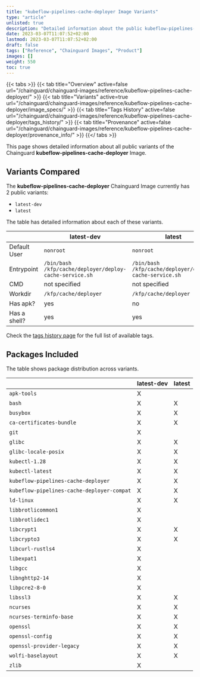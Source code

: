 ```yaml
---
title: "kubeflow-pipelines-cache-deployer Image Variants"
type: "article"
unlisted: true
description: "Detailed information about the public kubeflow-pipelines-cache-deployer Chainguard Image variants"
date: 2023-03-07T11:07:52+02:00
lastmod: 2023-03-07T11:07:52+02:00
draft: false
tags: ["Reference", "Chainguard Images", "Product"]
images: []
weight: 550
toc: true
---
```


{{< tabs >}}
{{< tab title="Overview" active=false url="/chainguard/chainguard-images/reference/kubeflow-pipelines-cache-deployer/" >}}
{{< tab title="Variants" active=true url="/chainguard/chainguard-images/reference/kubeflow-pipelines-cache-deployer/image_specs/" >}}
{{< tab title="Tags History" active=false url="/chainguard/chainguard-images/reference/kubeflow-pipelines-cache-deployer/tags_history/" >}}
{{< tab title="Provenance" active=false url="/chainguard/chainguard-images/reference/kubeflow-pipelines-cache-deployer/provenance_info/" >}}
{{</ tabs >}}

This page shows detailed information about all public variants of the Chainguard **kubeflow-pipelines-cache-deployer** Image.

## Variants Compared
The **kubeflow-pipelines-cache-deployer** Chainguard Image currently has 2 public variants: 

- `latest-dev`
- `latest`

The table has detailed information about each of these variants.

|              | latest-dev                                              | latest                                                  |
|--------------|---------------------------------------------------------|---------------------------------------------------------|
| Default User | `nonroot`                                               | `nonroot`                                               |
| Entrypoint   | `/bin/bash /kfp/cache/deployer/deploy-cache-service.sh` | `/bin/bash /kfp/cache/deployer/deploy-cache-service.sh` |
| CMD          | not specified                                           | not specified                                           |
| Workdir      | `/kfp/cache/deployer`                                   | `/kfp/cache/deployer`                                   |
| Has apk?     | yes                                                     | no                                                      |
| Has a shell? | yes                                                     | yes                                                     |

Check the [tags history page](/chainguard/chainguard-images/reference/kubeflow-pipelines-cache-deployer/tags_history/) for the full list of available tags.

## Packages Included
The table shows package distribution across variants.

|                                            | latest-dev | latest |
|--------------------------------------------|------------|--------|
| `apk-tools`                                | X          |        |
| `bash`                                     | X          | X      |
| `busybox`                                  | X          | X      |
| `ca-certificates-bundle`                   | X          | X      |
| `git`                                      | X          |        |
| `glibc`                                    | X          | X      |
| `glibc-locale-posix`                       | X          | X      |
| `kubectl-1.28`                             | X          | X      |
| `kubectl-latest`                           | X          | X      |
| `kubeflow-pipelines-cache-deployer`        | X          | X      |
| `kubeflow-pipelines-cache-deployer-compat` | X          | X      |
| `ld-linux`                                 | X          | X      |
| `libbrotlicommon1`                         | X          |        |
| `libbrotlidec1`                            | X          |        |
| `libcrypt1`                                | X          | X      |
| `libcrypto3`                               | X          | X      |
| `libcurl-rustls4`                          | X          |        |
| `libexpat1`                                | X          |        |
| `libgcc`                                   | X          |        |
| `libnghttp2-14`                            | X          |        |
| `libpcre2-8-0`                             | X          |        |
| `libssl3`                                  | X          | X      |
| `ncurses`                                  | X          | X      |
| `ncurses-terminfo-base`                    | X          | X      |
| `openssl`                                  | X          | X      |
| `openssl-config`                           | X          | X      |
| `openssl-provider-legacy`                  | X          | X      |
| `wolfi-baselayout`                         | X          | X      |
| `zlib`                                     | X          |        |

